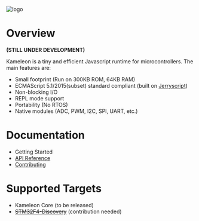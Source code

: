 ![logo](https://github.com/kameleon-project/kameleon/blob/master/logo.png?raw=true)

Overview
========

__(STILL UNDER DEVELOPMENT)__

Kameleon is a tiny and efficient Javascript runtime for microcontrollers. The main features are:

* Small footprint (Run on 300KB ROM, 64KB RAM)
* ECMAScript 5.1/2015(subset) standard compliant (built on [Jerryscript](http://jerryscript.net/))
* Non-blocking I/O
* REPL mode support
* Portability (No RTOS)
* Native modules (ADC, PWM, I2C, SPI, UART, etc.)

Documentation
=============

* Getting Started
* [API Reference](docs/api_reference.md)
* [Contributing](CONTRIBUTING.md)

Supported Targets
=================

* Kameleon Core (to be released)
* ~~[STM32F4-Discovery](targets/boards/stm32f4discovery/README.md)~~ (contribution needed)
